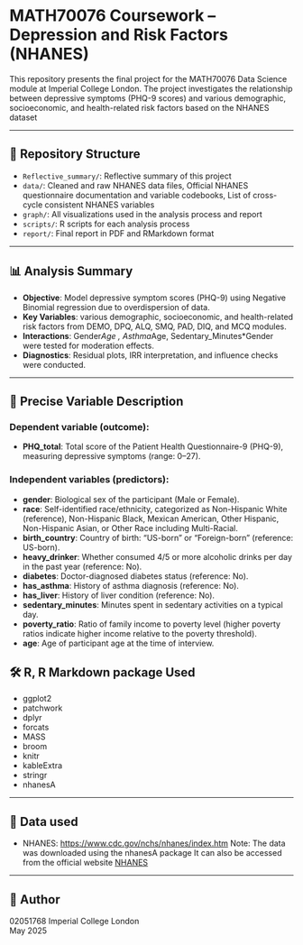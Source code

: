 # MATH70076 Coursework – Depression and Risk Factors (NHANES)

This repository presents the final project for the MATH70076 Data Science module at Imperial College London. The project investigates the relationship between depressive symptoms (PHQ-9 scores) and various demographic, socioeconomic, and health-related risk factors based on the NHANES dataset 

---

## 📁 Repository Structure

- `Reflective_summary/`: Reflective summary of this project
- `data/`: Cleaned and raw NHANES data files, Official NHANES questionnaire documentation and variable codebooks, List of cross-cycle consistent NHANES variables
- `graph/`: All visualizations used in the analysis process and report
- `scripts/`: R scripts for each analysis process
- `report/`: Final report in PDF and RMarkdown format
---

## 📊 Analysis Summary

- **Objective**: Model depressive symptom scores (PHQ-9) using Negative Binomial regression due to overdispersion of data.
- **Key Variables**: various demographic, socioeconomic, and health-related risk factors from DEMO, DPQ, ALQ, SMQ, PAD, DIQ, and MCQ modules.
- **Interactions**: Gender*Age , Asthma*Age, Sedentary_Minutes*Gender were tested for moderation effects.
- **Diagnostics**: Residual plots, IRR interpretation, and influence checks were conducted.

---

## 📄 Precise Variable Description
### Dependent variable (outcome):
- **PHQ_total**: Total score of the Patient Health Questionnaire-9 (PHQ-9), measuring depressive symptoms (range: 0–27).

### Independent variables (predictors):
- **gender**: Biological sex of the participant (Male or Female).
- **race**: Self-identified race/ethnicity, categorized as Non-Hispanic White (reference), Non-Hispanic Black, Mexican American, Other Hispanic, Non-Hispanic Asian, or Other Race including Multi-Racial.
- **birth_country**: Country of birth: “US-born” or “Foreign-born” (reference: US-born).
- **heavy_drinker**: Whether consumed 4/5 or more alcoholic drinks per day in the past year (reference: No).
- **diabetes**: Doctor-diagnosed diabetes status (reference: No).
- **has_asthma**: History of asthma diagnosis (reference: No).
- **has_liver**: History of liver condition (reference: No).
- **sedentary_minutes**: Minutes spent in sedentary activities on a typical day.
- **poverty_ratio**: Ratio of family income to poverty level (higher poverty ratios indicate higher income relative to the poverty threshold).
- **age**: Age of participant age at the time of interview.


## 🛠 R, R Markdown package Used

- ggplot2  
- patchwork  
- dplyr  
- forcats  
- MASS  
- broom  
- knitr  
- kableExtra  
- stringr
- nhanesA
---

## 📎 Data used

- NHANES: https://www.cdc.gov/nchs/nhanes/index.htm
Note: The data was downloaded using the nhanesA package It can also be accessed from the official website [NHANES](https://wwwn.cdc.gov/nchs/nhanes/)

---

## 👤 Author

02051768
Imperial College London  
May 2025
